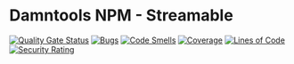 # Damntools NPM - Streamable

[![Quality Gate Status](https://sonar.dev.damntools.fr/api/project_badges/measure?project=fr.damntools.npm.streamable&metric=alert_status&token=sqb_391cc7cd0e054c292fe9037d6b4f7f55a2f90c2d)](https://sonar.dev.damntools.fr/dashboard?id=fr.damntools.npm.streamable)
[![Bugs](https://sonar.dev.damntools.fr/api/project_badges/measure?project=fr.damntools.npm.streamable&metric=bugs&token=sqb_391cc7cd0e054c292fe9037d6b4f7f55a2f90c2d)](https://sonar.dev.damntools.fr/dashboard?id=fr.damntools.npm.streamable)
[![Code Smells](https://sonar.dev.damntools.fr/api/project_badges/measure?project=fr.damntools.npm.streamable&metric=code_smells&token=sqb_391cc7cd0e054c292fe9037d6b4f7f55a2f90c2d)](https://sonar.dev.damntools.fr/dashboard?id=fr.damntools.npm.streamable)
[![Coverage](https://sonar.dev.damntools.fr/api/project_badges/measure?project=fr.damntools.npm.streamable&metric=coverage&token=sqb_391cc7cd0e054c292fe9037d6b4f7f55a2f90c2d)](https://sonar.dev.damntools.fr/dashboard?id=fr.damntools.npm.streamable)
[![Lines of Code](https://sonar.dev.damntools.fr/api/project_badges/measure?project=fr.damntools.npm.streamable&metric=ncloc&token=sqb_391cc7cd0e054c292fe9037d6b4f7f55a2f90c2d)](https://sonar.dev.damntools.fr/dashboard?id=fr.damntools.npm.streamable)
[![Security Rating](https://sonar.dev.damntools.fr/api/project_badges/measure?project=fr.damntools.npm.streamable&metric=security_rating&token=sqb_391cc7cd0e054c292fe9037d6b4f7f55a2f90c2d)](https://sonar.dev.damntools.fr/dashboard?id=fr.damntools.npm.streamable)
